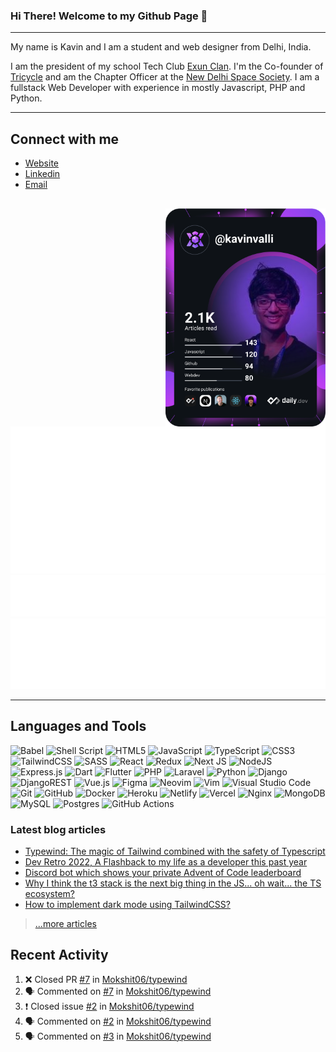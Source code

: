 
### Hi There! Welcome to my Github Page :wave:

---

My name is Kavin and I am a student and web designer from Delhi, India.

I am the president of my school Tech Club [Exun Clan](https://exunclan.com). I'm the Co-founder of [Tricycle](https://tricycle.life) and am the Chapter Officer at the [New Delhi Space Society](https://new-delhi-space-society.github.io). I am a fullstack Web Developer with experience in mostly Javascript, PHP and Python.

---
## Connect with me
- [Website](https://kavin.me)
- [Linkedin](https://linkedin.com/in/kavinvalli)
- [Email](mailto:mail@kavin.me)
 
 <a href="https://app.daily.dev/kavinvalli"><img align="right" src="https://raw.githubusercontent.com/kavinvalli/kavinvalli/devcard/devcard.svg" width="256" alt="Kavin Desi Valli's Dev Card"/></a>
---

![Metrics](https://raw.githubusercontent.com/kavinvalli/kavinvalli/github-metrics/github-metrics.svg)
![Most used languages](https://raw.githubusercontent.com/kavinvalli/kavinvalli/github-metrics/language.svg)
![Achievements](https://raw.githubusercontent.com/kavinvalli/kavinvalli/github-metrics/achievements.svg)

---
## Languages and Tools
![Babel](https://img.shields.io/badge/Babel-F9DC3e?style=for-the-badge&logo=babel&logoColor=black)
![Shell Script](https://img.shields.io/badge/shell_script-%23121011.svg?style=for-the-badge&logo=gnu-bash&logoColor=white)
![HTML5](https://img.shields.io/badge/html5-%23E34F26.svg?style=for-the-badge&logo=html5&logoColor=white)
![JavaScript](https://img.shields.io/badge/javascript-%23323330.svg?style=for-the-badge&logo=javascript&logoColor=%23F7DF1E)
![TypeScript](https://img.shields.io/badge/typescript-%23007ACC.svg?style=for-the-badge&logo=typescript&logoColor=white)
![CSS3](https://img.shields.io/badge/css3-%231572B6.svg?style=for-the-badge&logo=css3&logoColor=white)
![TailwindCSS](https://img.shields.io/badge/tailwindcss-%2338B2AC.svg?style=for-the-badge&logo=tailwind-css&logoColor=white)
![SASS](https://img.shields.io/badge/SASS-hotpink.svg?style=for-the-badge&logo=SASS&logoColor=white)
![React](https://img.shields.io/badge/react-%2320232a.svg?style=for-the-badge&logo=react&logoColor=%2361DAFB)
![Redux](https://img.shields.io/badge/redux-%23593d88.svg?style=for-the-badge&logo=redux&logoColor=white)
![Next JS](https://img.shields.io/badge/Next-black?style=for-the-badge&logo=next.js&logoColor=white)
![NodeJS](https://img.shields.io/badge/node.js-6DA55F?style=for-the-badge&logo=node.js&logoColor=white)
![Express.js](https://img.shields.io/badge/express.js-%23404d59.svg?style=for-the-badge&logo=express&logoColor=%2361DAFB)
![Dart](https://img.shields.io/badge/dart-%230175C2.svg?style=for-the-badge&logo=dart&logoColor=white)
![Flutter](https://img.shields.io/badge/Flutter-%2302569B.svg?style=for-the-badge&logo=Flutter&logoColor=white)
![PHP](https://img.shields.io/badge/php-%23777BB4.svg?style=for-the-badge&logo=php&logoColor=white)
![Laravel](https://img.shields.io/badge/laravel-%23FF2D20.svg?style=for-the-badge&logo=laravel&logoColor=white)
![Python](https://img.shields.io/badge/python-3670A0?style=for-the-badge&logo=python&logoColor=ffdd54)
![Django](https://img.shields.io/badge/django-%23092E20.svg?style=for-the-badge&logo=django&logoColor=white)
![DjangoREST](https://img.shields.io/badge/DJANGO-REST-ff1709?style=for-the-badge&logo=django&logoColor=white&color=ff1709&labelColor=gray)
![Vue.js](https://img.shields.io/badge/vuejs-%2335495e.svg?style=for-the-badge&logo=vuedotjs&logoColor=%234FC08D)
![Figma](https://img.shields.io/badge/figma-%23F24E1E.svg?style=for-the-badge&logo=figma&logoColor=white)
![Neovim](https://img.shields.io/badge/NeoVim-%2357A143.svg?&style=for-the-badge&logo=neovim&logoColor=white)
![Vim](https://img.shields.io/badge/VIM-%2311AB00.svg?style=for-the-badge&logo=vim&logoColor=white)
![Visual Studio Code](https://img.shields.io/badge/Visual%20Studio%20Code-0078d7.svg?style=for-the-badge&logo=visual-studio-code&logoColor=white)
![Git](https://img.shields.io/badge/git-%23F05033.svg?style=for-the-badge&logo=git&logoColor=white)
![GitHub](https://img.shields.io/badge/github-%23121011.svg?style=for-the-badge&logo=github&logoColor=white)
![Docker](https://img.shields.io/badge/docker-%230db7ed.svg?style=for-the-badge&logo=docker&logoColor=white)
![Heroku](https://img.shields.io/badge/heroku-%23430098.svg?style=for-the-badge&logo=heroku&logoColor=white)
![Netlify](https://img.shields.io/badge/netlify-%23000000.svg?style=for-the-badge&logo=netlify&logoColor=#00C7B7)
![Vercel](https://img.shields.io/badge/vercel-%23000000.svg?style=for-the-badge&logo=vercel&logoColor=white)
![Nginx](https://img.shields.io/badge/nginx-%23009639.svg?style=for-the-badge&logo=nginx&logoColor=white)
![MongoDB](https://img.shields.io/badge/MongoDB-%234ea94b.svg?style=for-the-badge&logo=mongodb&logoColor=white)
![MySQL](https://img.shields.io/badge/mysql-%2300f.svg?style=for-the-badge&logo=mysql&logoColor=white)
![Postgres](https://img.shields.io/badge/postgres-%23316192.svg?style=for-the-badge&logo=postgresql&logoColor=white)
![GitHub Actions](https://img.shields.io/badge/githubactions-%232671E5.svg?style=for-the-badge&logo=githubactions&logoColor=white)

### Latest blog articles

<!-- BLOG-POST-LIST:START -->
- [Typewind: The magic of Tailwind combined with the safety of Typescript](https://livecode247.com/typewind-the-magic-of-tailwind-combined-with-the-safety-of-typescript)
- [Dev Retro 2022, A Flashback to my life as a developer this past year](https://livecode247.com/dev-retro-2022-a-flashback-to-my-life-as-a-developer-this-past-year)
- [Discord bot which shows your private Advent of Code leaderboard](https://livecode247.com/discord-bot-which-shows-your-private-advent-of-code-leaderboard)
- [Why I think the t3 stack is the next big thing in the JS... oh wait... the TS ecosystem?](https://livecode247.com/why-t3-stack)
- [How to implement dark mode using TailwindCSS?](https://livecode247.com/how-to-implement-dark-mode-using-tailwindcss)
<!-- BLOG-POST-LIST:END -->

> [...more articles](https://livecode247.com)

## Recent Activity
<!--START_SECTION:activity-->
1. ❌ Closed PR [#7](https://github.com/Mokshit06/typewind/pull/7) in [Mokshit06/typewind](https://github.com/Mokshit06/typewind)
2. 🗣 Commented on [#7](https://github.com/Mokshit06/typewind/issues/7) in [Mokshit06/typewind](https://github.com/Mokshit06/typewind)
3. ❗️ Closed issue [#2](https://github.com/Mokshit06/typewind/issues/2) in [Mokshit06/typewind](https://github.com/Mokshit06/typewind)
4. 🗣 Commented on [#2](https://github.com/Mokshit06/typewind/issues/2) in [Mokshit06/typewind](https://github.com/Mokshit06/typewind)
5. 🗣 Commented on [#3](https://github.com/Mokshit06/typewind/issues/3) in [Mokshit06/typewind](https://github.com/Mokshit06/typewind)
<!--END_SECTION:activity-->

<!-- --- -->

<!-- <img align="center" src="https://github-readme-stats.vercel.app/api?username=kavinvalli&&show_icons=true&count_private=true&hide_border=true&hide_title=true&theme=tokyonight" alt="Kavin's Github Stats">

[![Kavin's github activity graph](https://activity-graph.herokuapp.com/graph?username=kavinvalli&theme=github&hide_border=true&custom_title=Contribution%20Graph)](https://github.com/ashutosh00710/github-readme-activity-graph) -->
<!-- <img align="center" src="https://github-readme-stats.vercel.app/api/top-langs/?username=kavin25&layout=compact&hide_border=true&theme=tokyonight" alt="Kavin's Github Stats"> -->
